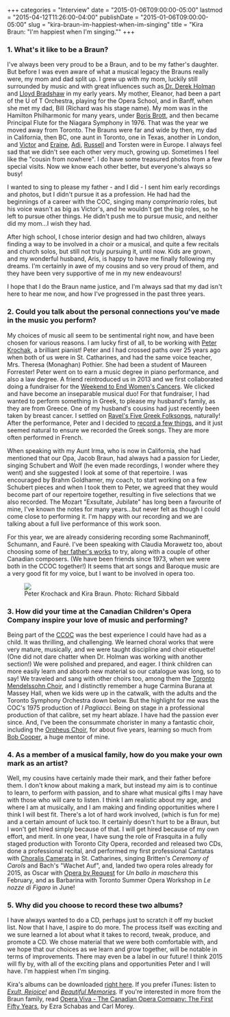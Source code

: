 +++
categories = "Interview"
date = "2015-01-06T09:00:00-05:00"
lastmod = "2015-04-12T11:26:00-04:00"
publishDate = "2015-01-06T09:00:00-05:00"
slug = "kira-braun-im-happiest-when-im-singing"
title = "Kira Braun: &quot;I&#039;m happiest when I&#039;m singing.&quot;"
+++

<h3>1. What's it like to be a Braun?<br>
</h3>
<p>
	I've always been very proud to be a Braun, and to be my father's daughter. But before I was even aware of what a musical legacy the Brauns really were, my mom and dad split up. I grew up with my mom, luckily still surrounded by music and with great influences such as<a href="http://www.musiccentre.ca/node/37210/biography" target="_blank"> Dr. Derek Holman</a> and <a href="http://www.thecanadianencyclopedia.ca/en/article/lloyd-bradshaw-emc/" target="_blank">Lloyd Bradshaw</a> in my early years. My mother, Eleanor, had been a part of the U of T Orchestra, playing for the Opera School, and in Banff, when she met my dad, Bill (Richard was his stage name). My mom was in the Hamilton Philharmonic for many years, under <a href="http://borisbrott.com/default.html" target="_blank">Boris Brott</a>, and then became Principal Flute for the Niagara Symphony in 1976. That was the year we moved away from Toronto. The Brauns were far and wide by then, my dad in California, then BC, one aunt in Toronto, one in Texas, another in London, and <a href="http://www.thecanadianencyclopedia.ca/en/article/victor-braun-emc/" target="_blank">Victor</a> and <a href="http://www.music.utoronto.ca/faculty/faculty_members/instructors_s_to_z/Eraine_Schwing-Braun.htm" target="_blank">Eraine</a>, <a href="http://www.adibraun.com/#/" target="_blank">Adi</a>, <a href="http://www.russellbraun.com/" target="_blank">Russell</a> and Torsten were in Europe. I always feel sad that we didn't see each other very much, growing up. Sometimes I feel like the "cousin from nowhere". I do have some treasured photos from a few special visits. Now we know each other better, but everyone's always so busy!
</p>
<p>
	I wanted to sing to please my father - and I did - I sent him early recordings and photos, but I didn't pursue it as a profession. He had had the beginnings of a career with the COC, singing many <em>comprimario</em> roles, but his voice wasn't as big as Victor's, and he wouldn't get the big roles, so he left to pursue other things. He didn't push me to pursue music, and neither did my mom...I wish they had.
</p>
<p>
	After high school, I chose interior design and had two children, always finding a way to be involved in a choir or a musical, and quite a few recitals and church solos, but still not truly pursuing it, until now. Kids are grown, and my wonderful husband, Aris, is happy to have me finally following my dreams. I'm certainly in awe of my cousins and so very proud of them, and they have been very supportive of me in my new endeavours!
</p>
<p>
	I hope that I do the Braun name justice, and I'm always sad that my dad isn't here to hear me now, and how I've progressed in the past three years.
</p>
<h3>2. Could you talk about the personal connections you've made in the music you perform?</h3>
<p>
	My choices of music all seem to be sentimental right now, and have been chosen for various reasons. I am lucky first of all, to be working with <a href="http://www.akcanada.com/about.cfm" target="_blank">Peter Krochak</a>, a brilliant pianist! Peter and I had crossed paths over 25 years ago when both of us were in St. Catharines, and had the same voice teacher, Mrs. Theresa (Monaghan) Pothier. She had been a student of Maureen Forrester! Peter went on to earn a music degree in piano performance, and also a law degree. A friend reintroduced us in 2013 and we first collaborated doing a fundraiser for the <a href="http://www.endcancer.ca/index.html" target="_blank">Weekend to End Women's Cancers</a>. We clicked and have become an inseparable musical duo! For that fundraiser, I had wanted to perform something in Greek, to please my husband's family, as they are from Greece. One of my husband's cousins had just recently been taken by breast cancer. I settled on <a href="http://imslp.org/wiki/5_M%C3%A9lodies_populaires_grecques_%28Ravel,_Maurice%29" target="_blank">Ravel's Five Greek Folksongs</a>, naturally! After the performance, Peter and I decided to <a href="http://www.cdbaby.com/Artist/KiraBraunSoprano" target="_blank">record a few things</a>, and it just seemed natural to ensure we recorded the Greek songs. They are more often performed in French.
</p>
<p>
	When speaking with my Aunt Irma, who is now in California, she had mentioned that our Opa, Jacob Braun, had always had a passion for Lieder, singing Schubert and Wolf (he even made recordings, I wonder where they went) and she suggested I look at some of that repertoire. I was encouraged by Brahm Goldhamer, my coach, to start working on a few Schubert pieces and when I took them to Peter, we agreed that they would become part of our repertoire together, resulting in five selections that we also recorded. The Mozart "Exsultate, Jubilate" has long been a favourite of mine, I've known the notes for many years...but never felt as though I could come close to performing it. I'm happy with our recording and we are talking about a full live performance of this work soon.
</p>
<p>
	For this year, we are already considering recording some Rachmaninoff, Schumann, and Fauré. I've been speaking with Claudia Morawetz too, about choosing some of <a href="http://www.oskarmorawetz.com/Tabs/TabHome/index.php" target="_blank">her father's works</a> to try, along with a couple of other Canadian composers. (We have been friends since 1973, when we were both in the CCOC together!) It seems that art songs and Baroque music are a very good fit for my voice, but I want to be involved in opera too.
</p>
<figure data-type="image"><a href="/webhook-uploads/1428851518086/KiraPeter.jpg"><img data-resize-src="http://lh3.googleusercontent.com/EKYy8VD72Lav4YWdLYp5xox9N3hl56H2mt3i1M6BIJSDIUlkkQRH43GD1yYrUCqEuQ5DWlG8WNGOY1FCbZJXNOXyYxLT" src="http://lh3.googleusercontent.com/EKYy8VD72Lav4YWdLYp5xox9N3hl56H2mt3i1M6BIJSDIUlkkQRH43GD1yYrUCqEuQ5DWlG8WNGOY1FCbZJXNOXyYxLT=s1200"></a><figcaption>Peter Krochack and Kira Braun. Photo: Richard Sibbald</figcaption></figure>
<h3></h3>
<h3>3. How did your time at the Canadian Children's Opera Company inspire your love of music and performing?</h3>
<p>
	Being part of the <a href="http://www.canadianchildrensopera.com/" target="_blank">CCOC</a> was the best experience I could have had as a child. It was thrilling, and challenging. We learned choral works that were very mature, musically, and we were taught discipline and choir etiquette! (One did not dare chatter when Dr. Holman was working with another section!) We were polished and prepared, and eager. I think children can more easily learn and absorb new material so our catalogue was long, so to say! We traveled and sang with other choirs too, among them the <a href="http://www.tmchoir.org/" target="_blank">Toronto Mendelssohn Choir</a>, and I distinctly remember a huge Carmina Burana at Massey Hall, when we kids were up in the catwalk, with the adults and the Toronto Symphony Orchestra down below. But the highlight for me was the COC's 1975 production of <em>I Pagliacci</em>. Being on stage in a professional production of that calibre, set my heart ablaze. I have had the passion ever since. And, I've been the consummate chorister in many a fantastic choir, including the <a href="http://www.orpheuschoirtoronto.com/" target="_blank">Orpheus Choir</a>, for about five years, learning so much from <a href="http://www.thecanadianencyclopedia.ca/en/article/robert-cooper-emc/" target="_blank">Bob Cooper</a>, a huge mentor of mine.
</p>
<h3>4. As a member of a musical family, how do you make your own mark as an artist?</h3>
<p>
	Well, my cousins have certainly made their mark, and their father before them. I don't know about making a mark, but instead my aim is to continue to learn, to perform with passion, and to share what musical gifts I may have with those who will care to listen. I think I am realistic about my age, and where I am at musically, and I am making and finding opportunities where I think I will best fit. There's a lot of hard work involved, (which is fun for me) and a certain amount of luck too. It certainly doesn't hurt to be a Braun, but I won't get hired simply because of that. I will get hired because of my own effort, and merit. In one year, I have sung the role of Frasquita in a fully staged production with Toronto City Opera, recorded and released two CDs, done a professional recital, and performed my first professional Cantatas with <a href="http://www.choraliscamerata.com/" target="_blank">Choralis Camerata</a> in St. Catharines, singing Britten's <em>Ceremony of Carols</em> and Bach's "Wachet Auf", and, landed two opera roles already for 2015, as Oscar with <a href="http://operabyrequest.ca/wordpress/" target="_blank">Opera by Request</a> for <em>Un ballo in maschera</em> this February, and as Barbarina with Toronto Summer Opera Workshop in <em>Le nozze di Figaro</em> in June!
</p>
<h3>5. Why did you choose to record these two albums?</h3>
<p>
	I have always wanted to do a CD, perhaps just to scratch it off my bucket list. Now that I have, I aspire to do more. The process itself was exciting and we sure learned a lot about what it takes to record, tweak, produce, and promote a CD. We chose material that we were both comfortable with, and we hope that our choices as we learn and grow together, will be notable in terms of improvements. There may even be a label in our future! I think 2015 will fly by, with all of the exciting plans and opportunities Peter and I will have. I'm happiest when I'm singing.
</p>
<p class="intro">
	Kira's albums can be downloaded <a href="http://www.cdbaby.com/Artist/KiraBraunSoprano" target="_blank">right here</a>. If you prefer iTunes: listen to <a href="https://itunes.apple.com/ca/album/exult-rejoice!/id939010619" target="_blank"><em>Exult, Rejoice!</em></a> and <em><a href="https://itun.es/ca/KOvw0" target="_blank">Beautiful Memories</a>. </em>If you're interested in more from the Braun family, read <a href="http://www.amazon.ca/Opera-Viva-Canadian-Company-First/dp/1550023462" target="_blank">Opera Viva - The Canadian Opera Company: The First Fifty Years</a>, by Ezra Schabas and Carl Morey.
</p>
